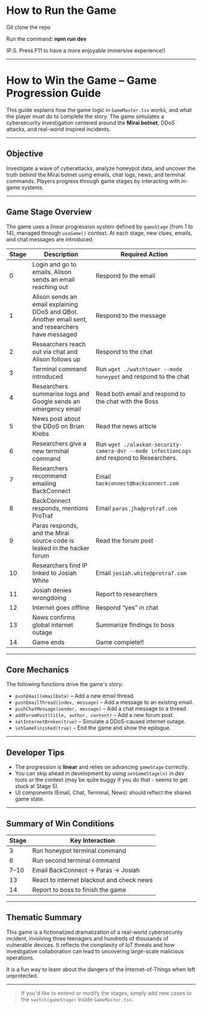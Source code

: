 # How to Run the Game

Git clone the repo

Run the command: **npm run dev**

(P.S. Press F11 to have a more enjoyable immersive experience!)

---
# How to Win the Game – Game Progression Guide

This guide explains how the game logic in `GameMaster.tsx` works, and what the player must do to complete the story. The game simulates a cybersecurity investigation centered around the **Mirai botnet**, DDoS attacks, and real-world inspired incidents.

---

## Objective

Investigate a wave of cyberattacks, analyze honeypot data, and uncover the truth behind the Mirai botnet using emails, chat logs, news, and terminal commands. Players progress through game stages by interacting with in-game systems.

---

## Game Stage Overview

The game uses a linear progression system defined by `gameStage` (from 1 to 14), managed through `useGame()` context. At each stage, new clues, emails, and chat messages are introduced.

| Stage | Description | Required Action |
|-------|-------------|-----------------|
| 0 | Login and go to emails. Alison sends an email reaching out | Respond to the email |
| 1 | Alison sends an email explaining DDoS and QBot. Another email sent, and researchers have messaged | Respond to the message |
| 2 | Researchers reach out via chat and Alison follows up | Respond to the chat |
| 3 | Terminal command introduced | Run `wget ./watchtower --mode honeypot` and respond to the chat |
| 4 | Researchers summarise logs and Google sends an emergency email | Read both email and respond to the chat with the Boss |
| 5 | News post about the DDoS on Brian Krebs | Read the news article |
| 6 | Researchers give a new terminal command | Run `wget ./alaskan-security-camera-dvr --mode infectionLogs` and respond to Researchers.|
| 7 | Researchers recommend emailing BackConnect | Email `backconnect@backconnect.com` |
| 8 | BackConnect responds, mentions ProTraf | Email `paras.jha@protraf.com` |
| 9 | Paras responds, and the Mirai source code is leaked in the hacker forum | Read the forum post |
| 10 | Researchers find IP linked to Josiah White | Email `josiah.white@protraf.com` |
| 11 | Josiah denies wrongdoing | Report to researchers |
| 12 | Internet goes offline | Respond “yes” in chat |
| 13 | News confirms global internet outage | Summarize findings to boss |
| 14 | Game ends | Game complete!! |

---

## Core Mechanics

The following functions drive the game's story:

- `pushEmail(emailData)` – Add a new email thread.
- `pushEmailThread(index, message)` – Add a message to an existing email.
- `pushChatMessage(sender, message)` – Add a chat message to a thread.
- `addForumPost(title, author, content)` – Add a new forum post.
- `setInternetBroken(true)` – Simulate a DDoS-caused internet outage.
- `setGameFinished(true)` – End the game and show the epilogue.

---

## Developer Tips

- The progression is **linear** and relies on advancing `gameStage` correctly.
- You can skip ahead in development by using `setGameStage(n)` in dev tools or the context (may be quite buggy if you do that - seems to get stuck at Stage 5).
- UI components (Email, Chat, Terminal, News) should reflect the shared game state.

---

## Summary of Win Conditions

| Stage | Key Interaction |
|-------|-----------------|
| 3     | Run honeypot terminal command |
| 6     | Run second terminal command |
| 7–10  | Email BackConnect → Paras → Josiah |
| 13    | React to internet blackout and check news |
| 14    | Report to boss to finish the game |

---

## Thematic Summary

This game is a fictionalized dramatization of a real-world cybersecurity incident, involving three teenagers and hundreds of thousands of vulnerable devices. It reflects the complexity of IoT threats and how investigative collaboration can lead to uncovering large-scale malicious operations.

It is a fun way to leanr about the dangers of the Internet-of-Things when left unprotected.

---

> If you'd like to extend or modify the stages, simply add new cases to the `switch(gameStage)` inside `GameMaster.tsx`.

